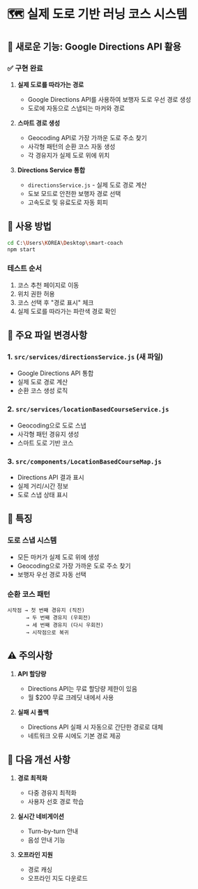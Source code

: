 # 🗺️ 실제 도로 기반 러닝 코스 시스템

## 📍 새로운 기능: Google Directions API 활용

### ✅ 구현 완료
1. **실제 도로를 따라가는 경로**
   - Google Directions API를 사용하여 보행자 도로 우선 경로 생성
   - 도로에 자동으로 스냅되는 마커와 경로

2. **스마트 경로 생성**
   - Geocoding API로 가장 가까운 도로 주소 찾기
   - 사각형 패턴의 순환 코스 자동 생성
   - 각 경유지가 실제 도로 위에 위치

3. **Directions Service 통합**
   - `directionsService.js` - 실제 도로 경로 계산
   - 도보 모드로 안전한 보행자 경로 선택
   - 고속도로 및 유료도로 자동 회피

## 🚀 사용 방법

```bash
cd C:\Users\KOREA\Desktop\smart-coach
npm start
```

### 테스트 순서
1. 코스 추천 페이지로 이동
2. 위치 권한 허용
3. 코스 선택 후 "경로 표시" 체크
4. 실제 도로를 따라가는 파란색 경로 확인

## 📝 주요 파일 변경사항

### 1. `src/services/directionsService.js` (새 파일)
- Google Directions API 통합
- 실제 도로 경로 계산
- 순환 코스 생성 로직

### 2. `src/services/locationBasedCourseService.js`
- Geocoding으로 도로 스냅
- 사각형 패턴 경유지 생성
- 스마트 도로 기반 코스

### 3. `src/components/LocationBasedCourseMap.js`
- Directions API 결과 표시
- 실제 거리/시간 정보
- 도로 스냅 상태 표시

## 🎯 특징

### 도로 스냅 시스템
- 모든 마커가 실제 도로 위에 생성
- Geocoding으로 가장 가까운 도로 주소 찾기
- 보행자 우선 경로 자동 선택

### 순환 코스 패턴
```
시작점 → 첫 번째 경유지 (직진)
      → 두 번째 경유지 (우회전)
      → 세 번째 경유지 (다시 우회전)
      → 시작점으로 복귀
```

## ⚠️ 주의사항

1. **API 할당량**
   - Directions API는 무료 할당량 제한이 있음
   - 월 $200 무료 크레딧 내에서 사용

2. **실패 시 폴백**
   - Directions API 실패 시 자동으로 간단한 경로로 대체
   - 네트워크 오류 시에도 기본 경로 제공

## 🔄 다음 개선 사항

1. **경로 최적화**
   - 다중 경유지 최적화
   - 사용자 선호 경로 학습

2. **실시간 네비게이션**
   - Turn-by-turn 안내
   - 음성 안내 기능

3. **오프라인 지원**
   - 경로 캐싱
   - 오프라인 지도 다운로드